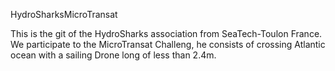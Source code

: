 HydroSharksMicroTransat

This is the git of the HydroSharks association from SeaTech-Toulon France. 
We participate to the MicroTransat Challeng, he consists of crossing Atlantic ocean with a sailing Drone long of less than 2.4m.
